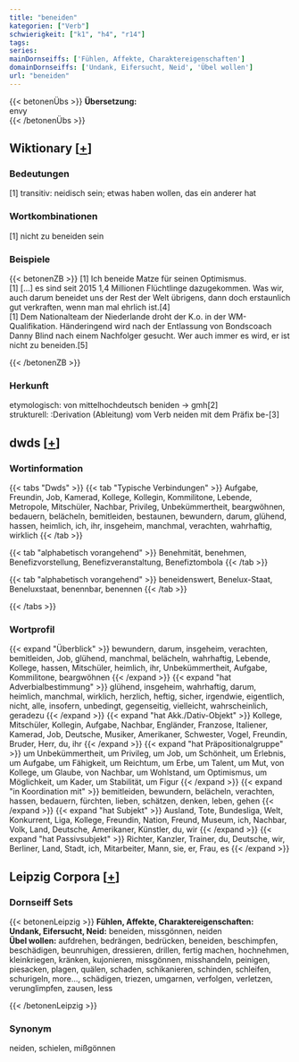 ```yaml
---
title: "beneiden"
kategorien: ["Verb"]
schwierigkeit: ["k1", "h4", "r14"]
tags:
series:
mainDornseiffs: ['Fühlen, Affekte, Charaktereigenschaften']
domainDornseiffs: ['Undank, Eifersucht, Neid', 'Übel wollen']
url: "beneiden"
---
```


{{< betonenÜbs >}}
**Übersetzung:**  
envy  
{{< /betonenÜbs >}}

## Wiktionary [[+](https://de.wiktionary.org/wiki/beneiden)]

### Bedeutungen
[1] transitiv: neidisch sein; etwas haben wollen, das ein anderer hat  

### Wortkombinationen
[1] nicht zu beneiden sein  

### Beispiele
{{< betonenZB >}}
[1] Ich beneide Matze für seinen Optimismus.  
[1] […] es sind seit 2015 1,4 Millionen Flüchtlinge dazugekommen. Was wir, auch darum beneidet uns der Rest der Welt übrigens, dann doch erstaunlich gut verkraften, wenn man mal ehrlich ist.[4]  
[1] Dem Nationalteam der Niederlande droht der K.o. in der WM-Qualifikation. Händeringend wird nach der Entlassung von Bondscoach Danny Blind nach einem Nachfolger gesucht. Wer auch immer es wird, er ist nicht zu beneiden.[5]  

{{< /betonenZB >}}
### Herkunft
etymologisch: von mittelhochdeutsch beniden → gmh[2]  
strukturell: :Derivation (Ableitung) vom Verb neiden mit dem Präfix be-[3]  



## dwds [[+](https://www.dwds.de/wb/beneiden)]

### Wortinformation
{{< tabs "Dwds" >}}
{{< tab "Typische Verbindungen" >}}
Aufgabe, Freundin, Job, Kamerad, Kollege, Kollegin, Kommilitone, Lebende, Metropole, Mitschüler, Nachbar, Privileg, Unbekümmertheit, beargwöhnen, bedauern, belächeln, bemitleiden, bestaunen, bewundern, darum, glühend, hassen, heimlich, ich, ihr, insgeheim, manchmal, verachten, wahrhaftig, wirklich
{{< /tab >}}

{{< tab "alphabetisch vorangehend" >}}
Benehmität, benehmen, Benefizvorstellung, Benefizveranstaltung, Benefiztombola
{{< /tab >}}

{{< tab "alphabetisch vorangehend" >}}
beneidenswert, Benelux-Staat, Beneluxstaat, benennbar, benennen
{{< /tab >}}

{{< /tabs >}}

### Wortprofil
{{< expand "Überblick" >}} bewundern, darum, insgeheim, verachten, bemitleiden, Job, glühend, manchmal, belächeln, wahrhaftig, Lebende, Kollege, hassen, Mitschüler, heimlich, ihr, Unbekümmertheit, Aufgabe, Kommilitone, beargwöhnen {{< /expand >}}
{{< expand "hat Adverbialbestimmung" >}} glühend, insgeheim, wahrhaftig, darum, heimlich, manchmal, wirklich, herzlich, heftig, sicher, irgendwie, eigentlich, nicht, alle, insofern, unbedingt, gegenseitig, vielleicht, wahrscheinlich, geradezu {{< /expand >}}
{{< expand "hat Akk./Dativ-Objekt" >}} Kollege, Mitschüler, Kollegin, Aufgabe, Nachbar, Engländer, Franzose, Italiener, Kamerad, Job, Deutsche, Musiker, Amerikaner, Schwester, Vogel, Freundin, Bruder, Herr, du, ihr {{< /expand >}}
{{< expand "hat Präpositionalgruppe" >}} um Unbekümmertheit, um Privileg, um Job, um Schönheit, um Erlebnis, um Aufgabe, um Fähigkeit, um Reichtum, um Erbe, um Talent, um Mut, von Kollege, um Glaube, von Nachbar, um Wohlstand, um Optimismus, um Möglichkeit, um Kader, um Stabilität, um Figur {{< /expand >}}
{{< expand "in Koordination mit" >}} bemitleiden, bewundern, belächeln, verachten, hassen, bedauern, fürchten, lieben, schätzen, denken, leben, gehen {{< /expand >}}
{{< expand "hat Subjekt" >}} Ausland, Tote, Bundesliga, Welt, Konkurrent, Liga, Kollege, Freundin, Nation, Freund, Museum, ich, Nachbar, Volk, Land, Deutsche, Amerikaner, Künstler, du, wir {{< /expand >}}
{{< expand "hat Passivsubjekt" >}} Richter, Kanzler, Trainer, du, Deutsche, wir, Berliner, Land, Stadt, ich, Mitarbeiter, Mann, sie, er, Frau, es {{< /expand >}}

## Leipzig Corpora [[+](https://corpora.uni-leipzig.de/en/res?word=beneiden&corpusId=deu_newscrawl-public_2018)]

### Dornseiff Sets
{{< betonenLeipzig >}}
**Fühlen, Affekte, Charaktereigenschaften:**  
**Undank, Eifersucht, Neid:** beneiden, missgönnen, neiden  
**Übel wollen:** aufdrehen, bedrängen, bedrücken, beneiden, beschimpfen, beschädigen, beunruhigen, dressieren, drillen, fertig machen, hochnehmen, kleinkriegen, kränken, kujonieren, missgönnen, misshandeln, peinigen, piesacken, plagen, quälen, schaden, schikanieren, schinden, schleifen, schurigeln, more..., schädigen, triezen, umgarnen, verfolgen, verletzen, verunglimpfen, zausen, less  

{{< /betonenLeipzig >}}

### Synonym
neiden, schielen, mißgönnen

